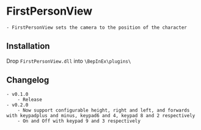 # FirstPersonView
	- FirstPersonView sets the camera to the position of the character

## Installation
Drop `FirstPersonView.dll` into `\BepInEx\plugins\`

## Changelog
	- v0.1.0
		- Release
	- v0.2.0
		- Now support configurable height, right and left, and forwards with keypadplus and minus, keypad6 and 4, keypad 8 and 2 respectively
		- On and Off with keypad 9 and 3 respectively